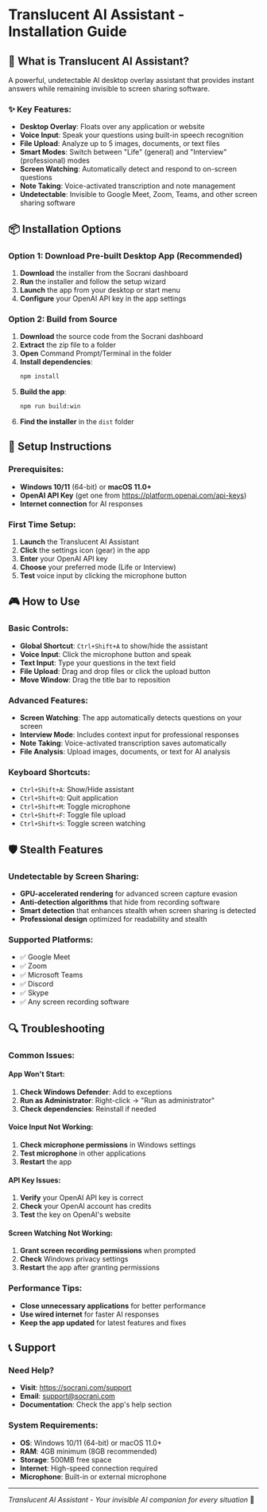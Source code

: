 # Translucent AI Assistant - Installation Guide

## 🚀 What is Translucent AI Assistant?

A powerful, undetectable AI desktop overlay assistant that provides instant answers while remaining invisible to screen sharing software.

### ✨ Key Features:
- **Desktop Overlay**: Floats over any application or website
- **Voice Input**: Speak your questions using built-in speech recognition
- **File Upload**: Analyze up to 5 images, documents, or text files
- **Smart Modes**: Switch between "Life" (general) and "Interview" (professional) modes
- **Screen Watching**: Automatically detect and respond to on-screen questions
- **Note Taking**: Voice-activated transcription and note management
- **Undetectable**: Invisible to Google Meet, Zoom, Teams, and other screen sharing software

## 📦 Installation Options

### Option 1: Download Pre-built Desktop App (Recommended)
1. **Download** the installer from the Socrani dashboard
2. **Run** the installer and follow the setup wizard
3. **Launch** the app from your desktop or start menu
4. **Configure** your OpenAI API key in the app settings

### Option 2: Build from Source
1. **Download** the source code from the Socrani dashboard
2. **Extract** the zip file to a folder
3. **Open** Command Prompt/Terminal in the folder
4. **Install dependencies**:
   ```bash
   npm install
   ```
5. **Build the app**:
   ```bash
   npm run build:win
   ```
6. **Find the installer** in the `dist` folder

## 🔧 Setup Instructions

### Prerequisites:
- **Windows 10/11** (64-bit) or **macOS 11.0+**
- **OpenAI API Key** (get one from https://platform.openai.com/api-keys)
- **Internet connection** for AI responses

### First Time Setup:
1. **Launch** the Translucent AI Assistant
2. **Click** the settings icon (gear) in the app
3. **Enter** your OpenAI API key
4. **Choose** your preferred mode (Life or Interview)
5. **Test** voice input by clicking the microphone button

## 🎮 How to Use

### Basic Controls:
- **Global Shortcut**: `Ctrl+Shift+A` to show/hide the assistant
- **Voice Input**: Click the microphone button and speak
- **Text Input**: Type your questions in the text field
- **File Upload**: Drag and drop files or click the upload button
- **Move Window**: Drag the title bar to reposition

### Advanced Features:
- **Screen Watching**: The app automatically detects questions on your screen
- **Interview Mode**: Includes context input for professional responses
- **Note Taking**: Voice-activated transcription saves automatically
- **File Analysis**: Upload images, documents, or text for AI analysis

### Keyboard Shortcuts:
- `Ctrl+Shift+A`: Show/Hide assistant
- `Ctrl+Shift+Q`: Quit application
- `Ctrl+Shift+M`: Toggle microphone
- `Ctrl+Shift+F`: Toggle file upload
- `Ctrl+Shift+S`: Toggle screen watching

## 🛡️ Stealth Features

### Undetectable by Screen Sharing:
- **GPU-accelerated rendering** for advanced screen capture evasion
- **Anti-detection algorithms** that hide from recording software
- **Smart detection** that enhances stealth when screen sharing is detected
- **Professional design** optimized for readability and stealth

### Supported Platforms:
- ✅ Google Meet
- ✅ Zoom
- ✅ Microsoft Teams
- ✅ Discord
- ✅ Skype
- ✅ Any screen recording software

## 🔍 Troubleshooting

### Common Issues:

#### App Won't Start:
1. **Check Windows Defender**: Add to exceptions
2. **Run as Administrator**: Right-click → "Run as administrator"
3. **Check dependencies**: Reinstall if needed

#### Voice Input Not Working:
1. **Check microphone permissions** in Windows settings
2. **Test microphone** in other applications
3. **Restart** the app

#### API Key Issues:
1. **Verify** your OpenAI API key is correct
2. **Check** your OpenAI account has credits
3. **Test** the key on OpenAI's website

#### Screen Watching Not Working:
1. **Grant screen recording permissions** when prompted
2. **Check** Windows privacy settings
3. **Restart** the app after granting permissions

### Performance Tips:
- **Close unnecessary applications** for better performance
- **Use wired internet** for faster AI responses
- **Keep the app updated** for latest features and fixes

## 📞 Support

### Need Help?
- **Visit**: https://socrani.com/support
- **Email**: support@socrani.com
- **Documentation**: Check the app's help section

### System Requirements:
- **OS**: Windows 10/11 (64-bit) or macOS 11.0+
- **RAM**: 4GB minimum (8GB recommended)
- **Storage**: 500MB free space
- **Internet**: High-speed connection required
- **Microphone**: Built-in or external microphone

---

*Translucent AI Assistant - Your invisible AI companion for every situation* 🚀 